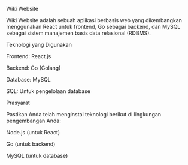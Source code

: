 Wiki Website

Wiki Website adalah sebuah aplikasi berbasis web yang dikembangkan menggunakan React untuk frontend, Go sebagai backend, dan MySQL sebagai sistem manajemen basis data relasional (RDBMS).

Teknologi yang Digunakan

Frontend: React.js

Backend: Go (Golang)

Database: MySQL

SQL: Untuk pengelolaan database

Prasyarat

Pastikan Anda telah menginstal teknologi berikut di lingkungan pengembangan Anda:

Node.js (untuk React)

Go (untuk backend)

MySQL (untuk database)
